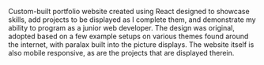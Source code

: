 Custom-built portfolio website created using React designed to showcase skills, add projects to be displayed as I complete them, and demonstrate my ability to program as a junior web developer. The design was original, adopted based on a few example setups on various themes found around the internet, with paralax built into the picture displays. The website itself is also mobile responsive, as are the projects that are displayed therein.
